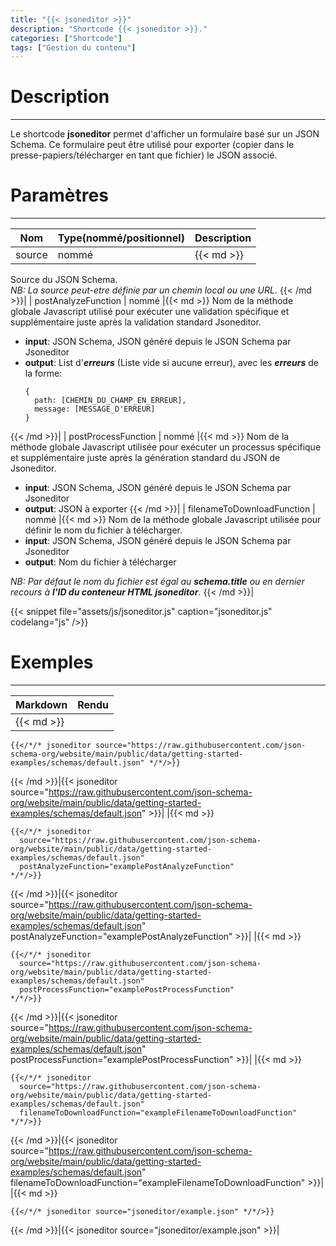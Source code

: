 ```yaml
---
title: "{{< jsoneditor >}}"
description: "Shortcode {{< jsoneditor >}}."
categories: ["Shortcode"]
tags: ["Gestion du contenu"]
---
```


# Description
---

Le shortcode **jsoneditor** permet d'afficher un formulaire basé sur un JSON Schema. Ce formulaire peut être utilisé pour exporter (copier dans le presse-papiers/télécharger en tant que fichier) le JSON associé.

# Paramètres
---

| Nom | Type(nommé/positionnel) | Description |
| --- | ----------------------- | ----------- |
| source | nommé |{{< md >}}
Source du JSON Schema.  
*NB: La source peut-etre définie par un chemin local ou une URL.*
{{< /md >}}|
| postAnalyzeFunction | nommé |{{< md >}}
Nom de la méthode globale Javascript utilisé pour exécuter une validation spécifique et supplémentaire juste après la validation standard Jsoneditor.  
* **input**: JSON Schema, JSON généré depuis le JSON Schema par Jsoneditor
* **output**: List d'***erreurs*** (Liste vide si aucune erreur), avec les ***erreurs*** de la forme:
  ```
  {
    path: [CHEMIN_DU_CHAMP_EN_ERREUR],
    message: [MESSAGE_D'ERREUR]
  }
  ```
{{< /md >}}|
| postProcessFunction | nommé |{{< md >}}
Nom de la méthode globale Javascript utilisée pour exécuter un processus spécifique et supplémentaire juste après la génération standard du JSON de Jsoneditor.  
* **input**: JSON Schema, JSON généré depuis le JSON Schema par Jsoneditor
* **output**: JSON à exporter
{{< /md >}}|
| filenameToDownloadFunction | nommé |{{< md >}}
Nom de la méthode globale Javascript utilisée pour définir le nom du fichier à télécharger.  
* **input**: JSON Schema, JSON généré depuis le JSON Schema par Jsoneditor
* **output**: Nom du fichier à télécharger

*NB: Par défaut le nom du fichier est égal au **schema.title** ou en dernier recours à **l'ID du conteneur HTML jsoneditor**.*
{{< /md >}}|

{{< snippet
    file="assets/js/jsoneditor.js"
    caption="jsoneditor.js"
    codelang="js"
/>}}

# Exemples
---

| Markdown | Rendu |
| -------- | ----- |
|{{< md >}}
```
{{</*/* jsoneditor source="https://raw.githubusercontent.com/json-schema-org/website/main/public/data/getting-started-examples/schemas/default.json" */*/>}}
```
{{< /md >}}|{{< jsoneditor source="https://raw.githubusercontent.com/json-schema-org/website/main/public/data/getting-started-examples/schemas/default.json" >}}|
|{{< md >}}
```
{{</*/* jsoneditor
  source="https://raw.githubusercontent.com/json-schema-org/website/main/public/data/getting-started-examples/schemas/default.json"
  postAnalyzeFunction="examplePostAnalyzeFunction"
*/*/>}}
```
{{< /md >}}|{{< jsoneditor source="https://raw.githubusercontent.com/json-schema-org/website/main/public/data/getting-started-examples/schemas/default.json" postAnalyzeFunction="examplePostAnalyzeFunction" >}}|
|{{< md >}}
```
{{</*/* jsoneditor
  source="https://raw.githubusercontent.com/json-schema-org/website/main/public/data/getting-started-examples/schemas/default.json"
  postProcessFunction="examplePostProcessFunction"
*/*/>}}
```
{{< /md >}}|{{< jsoneditor source="https://raw.githubusercontent.com/json-schema-org/website/main/public/data/getting-started-examples/schemas/default.json" postProcessFunction="examplePostProcessFunction" >}}|
|{{< md >}}
```
{{</*/* jsoneditor
  source="https://raw.githubusercontent.com/json-schema-org/website/main/public/data/getting-started-examples/schemas/default.json"
  filenameToDownloadFunction="exampleFilenameToDownloadFunction"
*/*/>}}
```
{{< /md >}}|{{< jsoneditor source="https://raw.githubusercontent.com/json-schema-org/website/main/public/data/getting-started-examples/schemas/default.json" filenameToDownloadFunction="exampleFilenameToDownloadFunction" >}}|
|{{< md >}}
```
{{</*/* jsoneditor source="jsoneditor/example.json" */*/>}}
```
{{< /md >}}|{{< jsoneditor source="jsoneditor/example.json" >}}|
